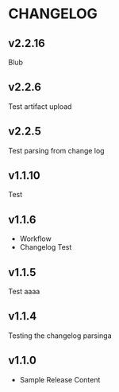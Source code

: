 # CHANGELOG

## v2.2.16

Blub

## v2.2.6

Test artifact upload

## v2.2.5

Test parsing from change log

## v1.1.10

Test

## v1.1.6

- Workflow
- Changelog Test

## v1.1.5

Test aaaa

## v1.1.4

Testing the changelog parsinga

## v1.1.0

* Sample Release Content
